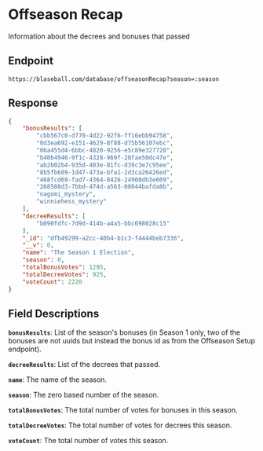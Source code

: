 # Offseason Recap

Information about the decrees and bonuses that passed

## Endpoint

`https://blaseball.com/database/offseasonRecap?season=:season`

## Response

```json
{
    "bonusResults": [
        "cbb567c0-d770-4d22-92f6-ff16ebb94758",
        "0d3ea692-e151-4629-8f88-d75b56107ebc",
        "06a455d4-6bbc-4820-9256-e5c89e327720",
        "b40b4946-9f1c-4328-969f-20fae50dc47e",
        "ab2b02b4-935d-403e-81fc-d39c3e7c95ee",
        "8b5fb689-1d47-473a-bfa1-2d3ca26426ed",
        "468fcd69-fad7-4364-8426-24900db3e609",
        "268580d3-7bbd-474d-a563-08044bafda8b",
        "nagomi_mystery",
        "winniehess_mystery"
    ],
    "decreeResults": [
        "b090fdfc-7d9d-414b-a4a5-bbc698028c15"
    ],
    "_id": "dfb49299-a2cc-40b4-b1c3-f4444beb7336",
    "__v": 0,
    "name": "The Season 1 Election",
    "season": 0,
    "totalBonusVotes": 1295,
    "totalDecreeVotes": 925,
    "voteCount": 2220
}
```

## Field Descriptions

**`bonusResults`**: List of the season's bonuses (in Season 1 only, two of the bonuses are not uuids but instead the bonus id as from the Offseason Setup endpoint).

**`decreeResults`**: List of the decrees that passed.

**`name`**: The name of the season.

**`season`**: The zero based number of the season.

**`totalBonusVotes`**: The total number of votes for bonuses in this season.

**`totalDecreeVotes`**: The total number of votes for decrees this season.

**`voteCount`**: The total number of votes this season.